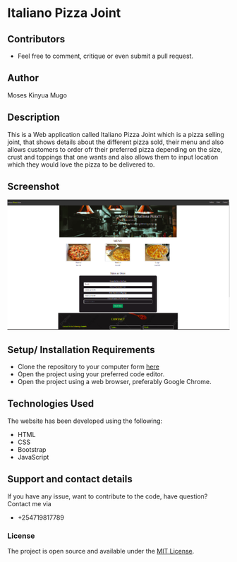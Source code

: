 # Italiano Pizza Joint

## Contributors 
* Feel free to comment, critique or even submit a pull request.

## Author
Moses Kinyua Mugo
 ## Description 
 This is a Web application called Italiano Pizza Joint which is a pizza selling joint, that shows details about the different pizza sold, their menu and also allows customers to order ofr their preferred pizza depending on the size, crust and toppings that one wants and also allows them to input location which they would love the pizza to be delivered to.

## Screenshot 
<img src ="./assets/images/pizza-landingPage.PNG" alt="Pizza Landing page">

## Setup/ Installation Requirements 
* Clone the repository to your computer form <a href="https://github.com/Moses-254-Mugo/Pizza-Joint">here</a>
* Open the project using your preferred code editor.
* Open the project using a web browser, preferably Google Chrome.

## Technologies Used
The website has been developed using the following:
* HTML
* CSS
* Bootstrap
* JavaScript

## Support and contact details
 If you have any issue, want to contribute to the code, have question? Contact me via
 * +254719817789

 ### License
 The project is open source and available under the [MIT License](LICENSE).
